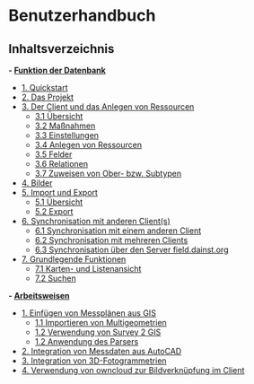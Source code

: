 ﻿# Benutzerhandbuch

## Inhaltsverzeichnis
 **- [Funktion der Datenbank](#userdokumentation)**
   * [1. Quickstart](01._quickstart)
   * [2. Das Projekt](02._project)
   * [3. Der Client und das Anlegen von Ressourcen](03._client-and-ressources)
     + [3.1 Übersicht](03._client-and-ressources#31--bersicht)
     + [3.2 Maßnahmen](03._client-and-ressources#32-maßnahmen)
     + [3.3 Einstellungen](03._client-and-ressources#33-einstellungen)
     + [3.4 Anlegen von Ressourcen](03._client-and-ressources#34-resources)
     + [3.5 Felder](03._client-and-ressources#35-felder)
     + [3.6 Relationen](03._client-and-ressources#36-relationen)
     + [3.7 Zuweisen von Ober- bzw. Subtypen](03._client-and-ressources#37-zuweisen-von-ober--bzw-subtypen)
   * [4. Bilder](04._pictures)
   * [5. Import und Export](05._import-and-export)
     + [5.1 Übersicht](05._import-and-export#51-import)
     + [5.2 Export](05._import-and-export#52-export)
   * [6. Synchronisation mit anderen Client(s)](06._sync)
     + [6.1 Synchronisation mit einem anderen Client](06._sync#61-synchronisation-mit-einem-anderen-client)
     + [6.2 Synchronisation mit mehreren Clients](06._sync#62-synchronisation-mit-mehreren-clients)
     + [6.3 Synchronisation über den Server field.dainst.org](06._sync#63-synchronisation--ber-den-server-fielddainstorg)
   * [7. Grundlegende Funktionen](07._basics)
     + [7.1 Karten- und Listenansicht](07._basics#71-karten--und-listenansicht)
     + [7.2 Suchen](07._basics#72-suchen)
     
**- [Arbeitsweisen](#Workflow)**
   * [1. Einfügen von Messplänen aus GIS](09._gis)
     + [1.1 Importieren von Multigeometrien](09._gis#11-importieren-von-multigeometrien)
     + [1.2 Verwendung von Survey 2 GIS](09._gis#12-verwendung-von-survey-2-gis)
     + [1.2 Anwendung des Parsers](09._gis#12-anwendung-des-parsers)
   * [2. Integration von Messdaten aus AutoCAD](10._cad)
   * [3. Integration von 3D-Fotogrammetrien](11._3d)
   * [4. Verwendung von owncloud zur Bildverknüpfung im Client](12._owncloud)
